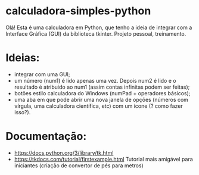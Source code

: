 # calculadora-simples-python
Olá!
Esta é uma calculadora em Python, que tenho a ideia de integrar com a Interface Gráfica (GUI) da biblioteca tkinter. Projeto pessoal, treinamento.

# Ideias:
- integrar com uma GUI;
- um número (num1) é lido apenas uma vez. Depois num2 é lido e o resultado é atribuido ao num1 (assim contas infinitas podem ser feitas);
- botões estilo calculadora do Windows (numPad + operadores básicos);
- uma aba em que pode abrir uma nova janela de opções (números com vírgula, uma calculadora científica, etc) com um ícone (? como fazer isso?).

# Documentação:
- https://docs.python.org/3/library/tk.html
- https://tkdocs.com/tutorial/firstexample.html Tutorial mais amigável para iniciantes (criação de convertor de pés para metros)
